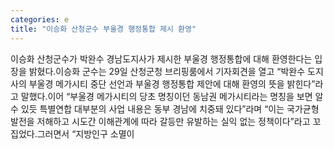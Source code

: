 ```yaml
---
categories: e
title: "이승화 산청군수 부울경 행정통합 제시 환영"
---
```

이승화 산청군수가 박완수 경남도지사가 제시한 부울경 행정통합에 대해 환영한다는 입장을 밝혔다.이승화 군수는 29일 산청군청 브리핑룸에서 기자회견을 열고 “박완수 도지사의 부울경 메가시티 중단 선언과 부울경 행정통합 제안에 대해 환영의 뜻을 밝힌다”라고 말했다.이어 “부울경 메가시티의 당초 명칭이던 동남권 메가시티라는 명칭을 보면 알 수 있듯 특별연합 대부분의 사업 내용은 동부 경남에 치중돼 있다”라며 “이는 국가균형 발전을 저해하고 시도간 이해관계에 따라 갈등만 유발하는 실익 없는 정책이다”라고 꼬집었다.그러면서 “지방인구 소멸이